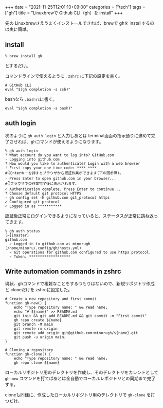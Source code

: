 +++
date = "2021-11-25T12:01:10+09:00"
categories = ["tech"]
tags = ["gh"]
title = "Linuxbrewで Github CLI（gh）を install"
+++

先の Linuxbrewさえうまくインストールできれば、brewで ghを installするのは実に簡単。

## install

```shell
% brew install gh
```
とするだけ。

コマンドラインで使えるように `.zshrc` に下記の設定を書く。

```zshrc
# GitHub CLI
eval "$(gh completion -s zsh)"
```
bashなら `.bashrc`に書く。

```shell
eval "$(gh completion -s bash)"
```


## auth login

次のように `gh auth login` と入力しあとは terminal画面の指示通りに進めて完了させれば、ghコマンドが使えるようになります。

```shell
% gh auth login
? What account do you want to log into? GitHub.com
- Logging into github.com
? How would you like to authenticate? Login with a web browser
! First copy your one-time code: ****-****
#👇Enterキーを押すとブラウザから認証作業ができます(下の図参照)。
- Press Enter to open github.com in your browser...
#👇ブラウザでの作業完了後に表示されます。
✓ Authentication complete. Press Enter to continue...
? Choose default git protocol HTTPS
- gh config set -h github.com git_protocol https
✓ Configured git protocol
✓ Logged in as ***********
```

認証後正常にログインできるようになっていると、ステータスが正常に跳ね返ってきます。

```shell
% gh auth status                                                                                                        [~][master]
github.com
  ✓ Logged in to github.com as minorugh (/home/minoru/.config/gh/hosts.yml)
  ✓ Git operations for github.com configured to use https protocol.
  ✓ Token: *******************
```

## Write automation commands in zshrc

現状、ghコマンドで複雑なことをするつもりはないので、新規リポジトリ作成と cloneだけを.zshrcに設定した。

```zshrc
# Create a new repository and first commit
function gh-new() {
    echo "Type repository name: " && read name;
	echo "# ${name}" >> README.md
    git init && git add README.md && git commit -m "First commit"
    gh repo create ${name}
	git branch -M main
	git remote rm origin
    git remote add origin git@github.com:minorugh/${name}.git
    git push -u origin main;
}

# Cloning a repository
function gh-clone() {
    echo "Type repository name: " && read name;
    gh repo clone ${name}
```

ローカルリポジトリ用のデレクトリを作成し、そのデレクトリをカレントとして `gh-new` コマンドを打てばあとは全自動でローカルレポジトリとの同期まで完了する。

cloneも同様に、作成したローカルリポジトリ用のデレクトリで `gh-clone` を打つだけ。
